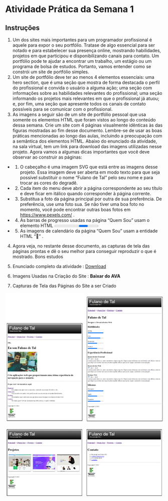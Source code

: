 # Atividade Prática da Semana 1


## Instruções

1) Um dos sites mais importantes para um programador profissional é aquele para expor o seu portfólio. Tratase de algo essencial para ser notado e para estabelecer sua presença online, mostrando habilidades, projetos
em que participou e disponibilizando canais para contato. Um portfólio pode te ajudar a encontrar um
trabalho, um estágio ou um programa de bolsa de estudos. Portanto, vamos entender como se constrói um
site de portfólio simples.
2) Um site de portfólio deve ter ao menos 4 elementos essenciais: uma hero section, que é uma seção que mostra
de forma destacada o perfil do profissional e convida o usuário a alguma ação; uma seção com informações
sobre as habilidades relevantes do profissional; uma seção informando os projetos mais relevantes em que o
profissional já atuou; e, por fim, uma seção que apresente todos os canais de contato possíveis para se
comunicar com o profissional.
3) As imagens a seguir são de um site de portfólio pessoal que usa somente os elementos HTML que foram vistos
ao longo do conteúdo dessa semana. Crie um site com 4 páginas visualmente idênticas às das figuras
mostradas ao fim desse documento. Lembre-se de usar as boas práticas mencionadas ao longo das aulas,
incluindo a preocupação com a semântica dos elementos HTML. Abaixo do enunciado da atividade, na sala
virtual, tem um link para download das imagens utilizadas nesse projeto. Agora vamos a algumas dicas
importantes que você deve observar ao construir as páginas:
- 1) O cabeçalho é uma imagem SVG que está entre as imagens desse projeto. Essa imagem deve ser
aberta em modo texto para que seja possível substituir o nome “Fulano de Tal” pelo seu nome e para
trocar as cores do degradê.
- 2) Cada item do menu deve abrir a página correspondente ao seu título e deve ficar em itálico quando
corresponder à página corrente.
- 3) Substitua a foto da página principal por outra de sua preferência. De preferência, use uma foto sua.
Se não tiver uma boa foto no momento, você pode encontrar outras boas fotos em
https://www.pexels.com/ .
- 4) As barras de progresso usadas na página “Quem Sou” usam o elemento HTML <progress> com valor
mínimo de 1 e valor máximo de 5. Como os vídeos não abordaram esse elemento, pesquise sobre ele
para utilizá-lo corretamente.
- 5) As imagens de calendário da página “Quem Sou” usam a entidade HTML “&#x1f4c5;” .

4) Agora veja, no restante desse documento, as capturas de tela das páginas prontas e dê o seu melhor para
conseguir reproduzir o que é mostrado. Bons estudos

5) Enunciado completo da atividade : [Download](./enunciado_completo_pratica01.pdf)

6) Imagens Usadas na Criação do Site : **Baixar do AVA**

7) Capturas de Tela das Páginas do Site a ser Criado

![download](download.png)

![download](download_2.png)